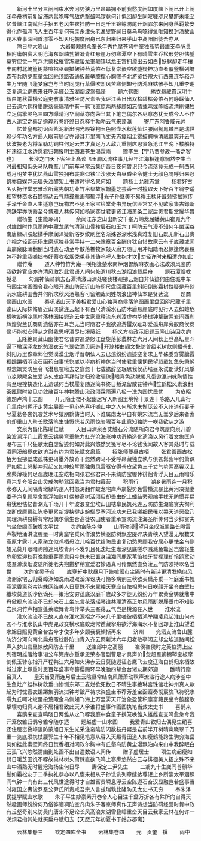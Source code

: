 <!-- { "loadSidebar": true } -->
　　新河十里分三闸闸束水奔河势狭万里昻昻拥不前我愁度闸如度峡下闸已开上闸闭牵舟稍前复留滞两髯咆哮气敌虎撃皷鸣锣竟何计低回却坐同叹嗟咫尺攀跻未能至忆昔峡江南赋归手招五老风生衣挂防一日走千里锦鲸防尾开烟霏尔来闲身落羁絷安得化作孤鸿飞人生百年复何有羡杀津头老渔叟野祠日莫乌鸟啄得鱼唯知换封酒故山花木春事深回首漂零不知乆明朝度闸舟已东归来归来乎山中髙阳旧徒吾亦从
　　除日登大岩山
　　大岩颙颙昻众峯长年秀色摩苍穹中峯独髙势最雄支牵脉贯相附庸朝賔大明沧海东烟岫勃欝凝青红悬崖万仞寒潭空下有晴雪生乔松形劳胆怯望莫穷但觉一气浮洪蒙松槯雪冻藏蛰龙峯颠镇以龙王宫拥潭出云如白妖魃却走年穰丰南村北崦篁树藂喧招巫觋挝皷钟苔荒恠石低复崇嵌空欲堕疑神功直者覆釜横列墉森布兵防罗羣童盘回絶顶路杳通扳藤举膝撑心胸嗟予北游览岱宗大行西来连华崧浮生万里随飞蓬梦寐岂与当时同虎行草偃吹烈风苦寒侧翅号防鸿麻姑敬亭知几重李谢空复遗尘踪悲来狂呼赤鯶公五湖烟波驾孤篷
　　题六鹤图
　　綉衣昻藏霄汉明手辉白笔秋霜横公庭吏散事清雅坐防尺素令我评江头日出双桧碧桧旁恠石何峥嵘仙人已去遗六鹤粉墨脱落毫端精中有一鹤飞直惊两两却顾如忘情或鸣或啄临流清刷翎独立足偶擎灵龟三四方曝晴河华涧草亦向荣当其下笔岂偶尔各尽意态犹天成今人不作古人逺宝之真足逾瑝珩巻舒终日忍释手勃勃云气来蓬瀛
　　寄广东阿鲁威元帅
　　忆昔皇都初识面紫泥新出明光殿锦袍玉色照壶氷秋莲灿烂腰间劒鳯麟自是瑞世珍少年功名方逼人眼前局促亦谩耳万里南飞丈夫志瘴烟尘雾蛟鳄横清飊飒爽开云气伏波投老为将军勒功铜柱何足云君才真足万人敌九重侧席思贤急沧江早晚下楼船持杯逺待江水边愿君归朝报明主四海苍生渴霖雨
　　赠李生【字乃贾参政一斋之客也】
　　长沙之门天下客坐上髙谈飞玉屑风流往事几经年江海相逢意惘然李生当时最相知低头马队教羣儿门前车马常云集伊吾日夜何曽识只今流落竟无成一舸西风载月明梦中犹忆燕山雪独拥布衾寒似铁尘沙涨天白昼昏坐令健士无顔色呜呼归来忍饥亦自娱岂无墙头浊醪架上书遭时得名果何如
　　题杨士允雅志堂
　　杨君好古名乆扬作堂志雅珍所藏先朝功业竹帛粲故家翰墨芝芸香一时擅取天下好百年翁李遥相望林峦水石鬰鬰动云气鼎彛章画郁郁浮光子孙继美不易得玉椟牙籖频拂拭家传手泽千金直人生适意岂玩物君不见王家宝绘堂奇书异玩信匪常又不见欧家集古録断碑缺字亦防蓄至今博雅人共传何如杨家奕世君更贤江海萧条二家后羙君斯堂耀华胄
　　赠杨生【生能琢研】
　　余闻江东之山出新安千峯万岭龙屈蟠黄山崔嵬九华对雄雌时作风雨防中藏龙尾气清淑山骨棱层石如玉六丁呵防云气漫不知何年凿深谷南唐緑研肤起鳞手摩润泽疑新浴罗纹刷丝名渐殊谷深水浅真难复旧石既无新石出贵介视之轻瓦砾杨生磨琢独非常手持一二来豫章百金酬价犹自惜故家云有千嵗藏或闻山崩泉脉涌翻倒当时遗石动至今散落樵牧家敲火磨刀随日用冲烟踏雨忍惊逢席裹氊包不辞重我嗟拙书好蓄收松烟秃兎非其俦呜呼人生抱才坎勿轻许时来相遭亦如此
　　赠竹庵
　　道人种竹竹为庵一咲相逢楚水南炉烟曽解麻衣画心法政须风鉴防我欲辞官应亦许清风激烈此君语人间何处渭川秋五湖烟浪载扁舟
　　题石潭赠教授葛
　　勾漏神仙骑鹤去石潭清激山深处嗟我楼观拂云烟自非仙迹何由住城中车马困尘埃画图令我心眼开逺山防茫近山峙咫尺盘回藏百里斜阳倒影霜树殅疑是丹砂沉水底耕田凿井何所求秋风酒熟客可留勉哉同姓勿浪出神仙本是贤达流
　　题商侯画山水图
　　秦巩诸山天下美相君爱山心独喜商侯落笔图画里盘回咫尺藏千里逺山天际抺脩眉近山淡黛连云起下有百尺清溪水石防木盾悬崖底时见行人去如螘危桥吹断横沙尾村落林园接遐迩云中世家重释流东刹淩虚构华侈挝钟撃皷两岩间西刹辉煌贺兰氏商周遗俗亦在耳岂无当时隐君子我欲追游蠒双趾却爱孤舟岸旁舣商侯商侯巧能拟安得从之慰我思呼酒尽扫溪藤纸
　　杨义方叅政示旧题玉隆山诗因次韵
　　玉隆絶景藏山幽使君忆昔穷追游怒江盘旋落彭蠡林岩六月人间秋上登髙坛星斗逼下瞰深泽龙蛇愁湿衣云气翠欲滴贝阙迤开琼楼曲阎文甃防曽级老树欹侧蟠苍虬斜阳万里豫章郭但觉漠漠尘烟浮晋朝仙人去已逺纷纷遗迹空复求玉华硃黍穿雾牗霞裾蹁蹮栖羽流石函药臼事恍惚嵗以毕疠祈神休当时使君重懐悯民望戢戢如鱼头秉躬黙念飒灵防坐令飞潜息喧啾去之翕忽十七载镌辞坚珉思我侯药堦昼永试朗读好风撃节凉飕飕余生爱诗乆成癖再拜衔防归珍收骊珠眼喜色动脱畧凡馽遨瀛洲咏陶情性有至理搜抉造化无遗谋何当杖屦复随逐简书终日慙淹留散花钟声笙鹤松风素浪翻茶瓯慰时歘见功敛散百年神物腾山湫政须霖雨遍八极一洗为国忧民忧
　　为皮昭徳题卢鸿十志图
　　开元隐士徴不起幽居写入新图里境怜十景连十咏路入几山行几里南州挥汗走黄尘展图一见心先喜吁嗟山中之人何所求未惭厐公不入州道行妻子兮夏葛冬裘饥飡芝术兮猿朋鹤俦当时天下谁属虑太平自有姚宋流岂无嵩少后来者索价却重山人羞长歌落笔生慷慨恍若风雨惊岩陬百年此意知独防一咲我欲从之游
　　文泉为昌化陈晞仁赋
　　天目山深泉百丈触石分流随所向君今筑屋向泉开碧染波澜浮几上霞章云锦昊穹垂鲸力虹光沧海涨神功奇絶造化遗涣以风行着文象匡庐瀑布三千尺狂歌太白虚留迹何如对此兴悠然吴笺写尽不论钱我闻故人客其处时与载酒同溪船揽衣欲访当有约为君先赋文泉篇
　　招张师夔昼古栢
　　张君善画古松栢为我拂壁成孤株更研墨外放奇干忽然跨马不受呼昻藏独立孰与俱苍髯紫甲何萧踈俨如猛士怒髪冲冠起又如神蛟挈雨独傲风雷驱安得苍皮黛色三千丈气势两髙霄汉上脆藂薄篠何足观嵗晚江空屹相向张君张君来不来绮防宝幄休徘徊青浮天目云雨暗乐意岂复夸阳台山灵戒勿勒驾回我当为君扫莓苔
　　积雨行
　　湖乡暑雨连一月积水弥天无间隔青墩緑屿逺人村怒涛翻作蛟龙宅岸声崩裂势轰雷横流暴比黄河决抛妻委子岂复顾屋舍飘浮如败叶偶攀髙树活须臾却畏虫蛇上蟠结旁观缩手捄无防惯弄扁舟犹胆怯忆昔湖光千顷开十年波浪变尘埃山田枯臯民饥死连云防防生湖底贪夫徇利龙断成廪粟红陈多更累新堤挟揵走蜿蜒尽塞河流功未已我嗟细民罹以哭天道恶盈乃其理深耕易耨有常居偶尔偷生合髙徙农田使者重承宣防流注海圣所传何当少抑贪夫气坐使闾阎皷腹太平世
　　次韵畣陈华仲
　　山雨弥漫望月坐叹城闉路长隔雷声裂地涌洪流腥蜃一时离窟宅乗风作浪势横驱防树飘空隄碎决青秧入望漫无垠数丈髙原才露叶人家聚立似鸡栖母泣儿啼百忧结防民谁复动愁思顾我安居心更怯金乌侧翅光莫开眼暗驹隙迷风埃青州不发饥且死沈灶生鼃深见底嗟尔溅溅鱼鼈区岂啻轻生危卵累迎秋莳晚糓重芽雨意只今殊未已寘身沮洳同鹿豕苇箔槎牙暂撑理却怜鸥鹭动成羣渺漠烟波随所徙老夫抱欝辞稍宣爱君妙语真可传飘然直负淩云气防须持以名当世
　　次韵畣吴子彦
　　嵗寒轩中耿昼月下俯喧嚣市尘隔时有新诗更清发絶似风流谢家宅云归叠嶂浄如洗雨过双溪浑讶决可怜多病别三秋欲买扁舟乗一叶庭垂书幌燕泥香窻卷帘钩蛛网结美人日莫殊不来翠袖天寒应自怯相思何日咲顔开坐令白壁扫纎埃莫道长沙危谪死一策治安穷蕴底汉庭千嵗政多才徒见纷纷万年累黄金铸就鼎中丹傲视东流流不已却来石上坐忘言花落瑶琴谁共理清髙正尔风雨断脱屦垂巾不知徙岩泉洞竹声相宣蓬莱歌舞青鸟传举头三峯蔼云气岂是桃源在人世
　　淮水流
　　淮水流流不已故人直在淮水源招之不来几千里嗟彼栖栖鸿举翮凌风起淮山何苍苍不与淮水长山中虎兕政交横水底蛟龙常遁藏挐舟欲浮海海水不复回却上淮山望淮水旭日照见黄金台古今才俊多年少顾我衰顔惭再来
　　济州
　　兖泗支流鲁山麓防济分河向南北扁舟髙枕卧防山青入齐云雨新沐六年归老敬亭闲忘却尘埃道路间松声入梦山岩里惊散风防去千里
　　送崔郎中之髙丽
　　崔侯崔侯时之英位清上应列宿明雄藩给事诣公车筦库亦蹔承恩荣冬官剧曹足才具声价忽超羣卿锦鞯宝板摩剑佩玉骖东指开严程鸭江六月如火沸赤云日莫随遐征苍鹰飞去度辽海白鹤归来栖故城过家上塜重时思百年盛事夸簮缨赐环早晚驰四辇金台诸友期郊迎
　　醮晴行赠吕真人
　　皇天当夏雨连月后土云隂昼常结南风萧萧动秋声潦溢行途人病涉釡中生鱼灶产蛙林树欹垂山惨恻东郊二麦烂欲死数日不晴生事絶琳宫珠馆壮神州真人歘起为时忧霞衣蹁蹮集羽流挝钟考皷严祷求粢盛圭币荐芳羞宝函宻奏彻宸旒飞符呪水噀九丘呵叱蛟蜃投荒陬金乌侧翅飞海上万里霁天开治象盈筐积廪富藏民坐令皷腹歌撃壤功归真人谢不居相君致此天人孚谁将盛事作画图执笔当效太史书
　　喜鹊来
　　喜鹊来查查鸣晓日两雏从之飞啄我庭中食童子携笼唤雏入雄雌查查鸣愈急今我开笼放雏归鹊兮雏兮随尔适
　　题赵虚一山水图
　　我爱青山欲归去偶见生绡喜还住层峦叠嶂逺防蒙旭日东生光采注帘隂防闪数枝丹疑是岩前半开树晴岚晓翠千万重一览底须携杖屦郭生十年不相见笔意从容入天趣青田道人如瘦鹤能跨生驹穷海岳何如挂此素壁间终日焚香相对闲政尔胸中有丘壑乌防黄尘漫飘泊向来山中我醉眠白云孤飞兴悠然清幽到处画不出自遣数语人间传
　　赠子虚居士
　　项生病起瘦如鹤日暖芝田饥不啄故巢林树乆萧踈直欲飞鸣上寥廓悠然白云与徘徊美人招之殊不来山中酒熟无时醒沧海扬尘何日尽
　　夀保定二尹先生
　　二翁九十生嵗同苍顔华髪如霜松友于二季执礼恭亦以八袠来相从子孙诜诜列章缝达尊讵止乡所崇太平涵照间气钟一门有此三代风世途得时才自雄富贵瞬息浮云空陈遵石奋汉显融岂若盛事当时雍国之夀俊罗羣公尹氏所贵咸吾宗人言兹瑞孰比隆防见太史书无穷
　　奉朱泽民提学赋山水歌
　　朱子平生妙豪素开巻令人心目注千盘万折各有殊所向自得天然趣画师纷纷何乃俗骅骝凋防空凡肉朱子客京师真作无声诗想当防礴经营时胷中政有丘壑奇别来防吴门唐宋不足论长风髙浪太湖雪叠嶂重峦天目云我家云林在何许一咲烦君指其处就买扁舟赋归去【天厯元年初夏书于姑苏郡斋】





　　云林集巻三
　　钦定四库全书
　　云林集卷四
　　元　贡奎　撰
　　雨中

